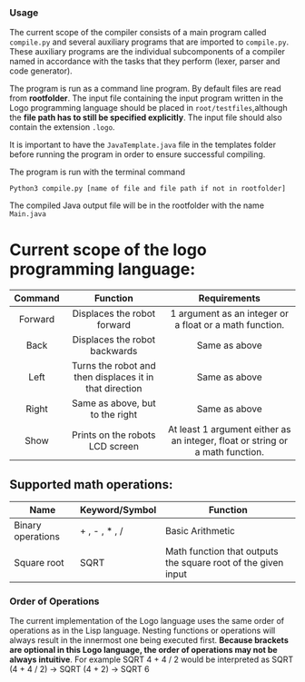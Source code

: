 ### Usage 

The current scope of the compiler consists of a main program called ```compile.py``` and several auxiliary programs that are imported to ```compile.py```. These auxiliary programs are the individual subcomponents of a compiler named in accordance with the tasks that they perform (lexer, parser and code generator). 

The program is run as a command line program. By default files are read from **rootfolder**. The input file containing the input program written in the Logo programming language should be placed in ```root/testfiles```,although the **file path has to still be specified explicitly**. The input file should also contain the extension ```.logo```.

It is important to have the ```JavaTemplate.java``` file in the templates folder before running the program in order to ensure successful compiling. 

The program is run with the terminal command

```Python3 compile.py [name of file and file path if not in rootfolder]```

The compiled Java output file will be in the rootfolder with the name ```Main.java```

# Current scope of the logo programming language: 


| Command |                         Function                         |                                  Requirements                                 |
|:-------:|:--------------------------------------------------------:|:-----------------------------------------------------------------------------:|
| Forward |                Displaces the robot forward               |            1 argument as an integer or  a float or a math function.           |
|   Back  |               Displaces the robot backwards              |                                 Same as above                                 |
|   Left  | Turns the robot and then  displaces it in that direction |                                 Same as above                                 |
|  Right  |              Same as above, but to the right             |                                 Same as above                                 |
|   Show  |              Prints on the robots LCD screen             | At least 1 argument either as an integer, float or string or a math function. |


## Supported math operations:

| **Name**          | **Keyword/Symbol** | **Function**                                                  |
|-------------------|--------------------|---------------------------------------------------------------|
| Binary operations | + , - , * , /      | Basic Arithmetic                                              |
| Square root       | SQRT               | Math function that outputs the square root of the given input |

### Order of Operations

The current implementation of the Logo language uses the same order of operations as in the Lisp language.
Nesting functions or operations will always result in the innermost one being executed first.
**Because brackets are optional in this Logo language, the order of operations may not be always intuitive**.
For example SQRT 4 + 4 / 2 would be interpreted as SQRT (4 + 4 / 2) -> SQRT (4 + 2) -> SQRT 6

